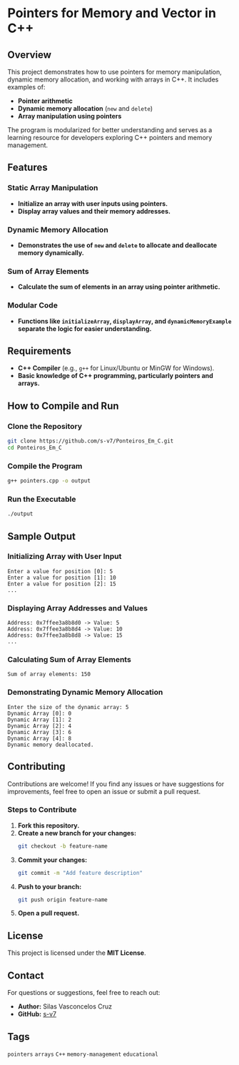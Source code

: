 # Pointers for Memory and Vector in C++

## Overview

This project demonstrates how to use pointers for memory manipulation, dynamic memory allocation, and working with arrays in C++. It includes examples of:

- **Pointer arithmetic**
- **Dynamic memory allocation** (`new` and `delete`)
- **Array manipulation using pointers**

The program is modularized for better understanding and serves as a learning resource for developers exploring C++ pointers and memory management.

## Features

### Static Array Manipulation
- **Initialize an array with user inputs using pointers.**
- **Display array values and their memory addresses.**

### Dynamic Memory Allocation
- **Demonstrates the use of `new` and `delete` to allocate and deallocate memory dynamically.**

### Sum of Array Elements
- **Calculate the sum of elements in an array using pointer arithmetic.**

### Modular Code
- **Functions like `initializeArray`, `displayArray`, and `dynamicMemoryExample` separate the logic for easier understanding.**

## Requirements

- **C++ Compiler** (e.g., `g++` for Linux/Ubuntu or MinGW for Windows).
- **Basic knowledge of C++ programming, particularly pointers and arrays.**

## How to Compile and Run

### Clone the Repository
```bash
git clone https://github.com/s-v7/Ponteiros_Em_C.git
cd Ponteiros_Em_C
```

### Compile the Program
```bash
g++ pointers.cpp -o output
```

### Run the Executable
```bash
./output
```

## Sample Output

### Initializing Array with User Input
```plaintext
Enter a value for position [0]: 5
Enter a value for position [1]: 10
Enter a value for position [2]: 15
...
```

### Displaying Array Addresses and Values
```plaintext
Address: 0x7ffee3a8b8d0 -> Value: 5
Address: 0x7ffee3a8b8d4 -> Value: 10
Address: 0x7ffee3a8b8d8 -> Value: 15
...
```

### Calculating Sum of Array Elements
```plaintext
Sum of array elements: 150
```

### Demonstrating Dynamic Memory Allocation
```plaintext
Enter the size of the dynamic array: 5
Dynamic Array [0]: 0
Dynamic Array [1]: 2
Dynamic Array [2]: 4
Dynamic Array [3]: 6
Dynamic Array [4]: 8
Dynamic memory deallocated.
```

## Contributing

Contributions are welcome! If you find any issues or have suggestions for improvements, feel free to open an issue or submit a pull request.

### Steps to Contribute

1. **Fork this repository.**
2. **Create a new branch for your changes:**
   ```bash
   git checkout -b feature-name
   ```
3. **Commit your changes:**
   ```bash
   git commit -m "Add feature description"
   ```
4. **Push to your branch:**
   ```bash
   git push origin feature-name
   ```
5. **Open a pull request.**

## License

This project is licensed under the **MIT License**.

## Contact

For questions or suggestions, feel free to reach out:

- **Author:** Silas Vasconcelos Cruz
- **GitHub:** [s-v7](https://github.com/s-v7)

## Tags

`pointers` `arrays` `C++` `memory-management` `educational`

